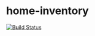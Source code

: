 home-inventory
==============
[![Build Status](https://travis-ci.org/jbrooks036/home-inventory.svg?branch=master)](https://travis-ci.org/jbrooks036/home-inventory)
